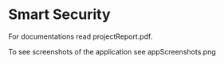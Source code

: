 # Smart Security

For documentations read projectReport.pdf.

To see screenshots of the application see appScreenshots.png